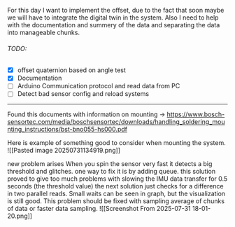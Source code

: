 
For this day I want to implement the offset, due to the fact that soon maybe we will have to integrate the digital twin in the system. Also I need to help with the documentation and summery of the data and separating the data into manageable chunks.

###### TODO:
- [x] offset quaternion based on angle test
- [x] Documentation
- [ ] Arduino Communication protocol and read data from PC  
- [ ] Detect bad sensor config and reload systems
---


Found this documents with information on mounting -> https://www.bosch-sensortec.com/media/boschsensortec/downloads/handling_soldering_mounting_instructions/bst-bno055-hs000.pdf

Here is example of something good to consider when mounting the system.
![[Pasted image 20250731134919.png]]

new problem arises
When you spin the sensor very fast it detects a big threshold and glitches.
one way to fix it is by adding queue.
this solution proved to give too much problems with slowing the IMU data transfer for 0.5 seconds (the threshold value)
the next solution just checks for a difference in two parallel reads. Small waits can be seen in graph, but the visualization is still good.
This problem should be fixed with sampling average of chunks of data or faster data sampling.
![[Screenshot From 2025-07-31 18-01-20.png]]